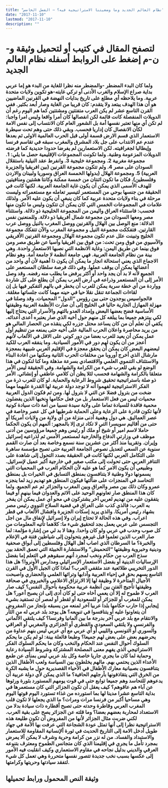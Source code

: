 ```yaml
---
title: "نظام العالم الجديد وما وضعيتنا الاستراتيجية فيه؟ – الفصل الخامس"
date: "2017-11-10"
lastmod: "2017-11-10"
description: ""
---
```

# **لتصفح المقال في كتيب أو لتحميل وثيقة و-ن-م إضغط على الروابط أسفله** **نظام العالم الجديد**

### ولما كان البدء المضطر -والمضطر منه نظرا للغاية من البدء هو إما عربي بداية صراع الإسلام والغرب الأدنى أو تركي غايته-هو تكوين ولايات متحدة عربية. وما يلاحظه أي مطلع على تاريخ بدايات النهضة في القرنين الماضيين هو أن هذا الهدف يبتعد ولا يتقدم: كان قريبا من الغاية وصار أبعد بكثير. ففي القرن التاسع عشر لم يكن العرب متفتتين ومشتتين كما هم اليوم رغم أن الدويلات المنفصلة كانت قائمة لكن انفصالها كان أمرا واقعا وليس امرا واجبا: لم تكن أي منها تعتبر نفسها أمة بل الشعور العام كان الانتساب إلى نفس الامة لكأن الانفصال كان إداريا فحسب. وبقي ذلك حتى وهم تحت سيطرة الاستعمار الذي قسم الارض قسمة أولى قبل الحرب العالمية الاولى ثم بعدها عندم عم الانتداب على جل بلاد المشرق والمغرب سبقه في تقاسم فرنسا وإيطاليا لجغرافيته. لكن الاستعمارين لم يفرضا حدودا حديدية كما فرضته الدويلات المزعومة وطنية. ولما تكونت المجموعات الإقليمية حصل ما يلي: 1. مجموعة مغربية 2. ومجموعة خليجية 3. وانفرط عقد النيلية باستقلال السودان على مصر 4. ولم تتكون مجموعة القرنين (بين افريقيا والجزيرة العربية) 5. ومجموعة الهلال (بدولها الخمسة العراق وسوريا ولبينان والاردن وفلسطين). فكان ما تكون اثنتان من خمسة ممكنة وكانتا هشتين ومنافيتين للهدف الأسمى الذي يمكن أن يكون غاية الجامعة العربية. لكنها كانت في الحقيقة من جنسها بوحي من المستعمر لتيسير تعامله مع مستعمراته وليست مرحلة في بناء ولايات متحدة عربية كما كان ينبغي أن يكون عليه الأمر. ولذلك علامات في المجموعات الخمس التي كان يمكن أن تتكون وليس ما تكون منها فحسب: فاستثناء العراق واليمن من المجموعة الخليجية ذو دلالة. واستثناء مصر ومعها السودان من مجموعة شمال أفريقيا ذو دلالة. وللمنعنين نفس الدلالة: منع الوصل بين الهلال والقرنين ووصل المغرب بالنيل ووصل عرب القارتين. فتفككت مجموعة النيل و مجموعة المغرب والآن تتفكك مجموعة الخليج وتبينت علل عدم تكون مجموعة الهلال ومجموعة القرنين الأفريقي والآسيوي من فوق ومن تحت: من فوق بين افريقيا وآسيا عن طريق مصر ومن فوق بينما عن طريق اليمن: وغاية الانظمة التي نصبها الاستعمار واحدة. وهي بينة من نظام الجامعة العربية. فهي جامعة أنظمة لا جامعة أمة. وهو نظام الاجماع الذي يعني استحالة انجاز ما يمكن أن يكون ذا أهمية لأن أي واحد من أعضائها يمكن أن يوقف عملها. وفي ذلك فرصة سلطان المستعمر على الجميع لأنه لا بد أن يجد واحد أو أكثر يرفض ما يطلب منه رفضه. وقد وصل الأمر إلى أن المستعمر وذراعه في أرض العرب يمكن أن يطلع على كل شاردة وواردة من أي خطة سرية يمكن للعرب أن يخطر في بالهم التفكير فيها بل إن لقاءات الجماعة تنقل نقلا حيا في حينه مهما كانت جلساتها مغلقة. فالجواسيس يوجدون حتى بين رؤوس “الدول” المحميات. وقد وصلنا في مهزلة المهازل الجارية حاليا في الخليج إلى أن صارت الأنظمة العربية وظيفتها الأساسية فضح بعضها البعض وإمداد العدو بالتهم والأسرار التي يحتاج إليها لكي يبتزهم جميعا بما يبلغه كل منهم حول أخيه الذي صار يعتبره أعدى أعدائه. يكفي أن نعلم أن من كان يساعد محتل جزره لكي ينقذه من الحصار المالي هو من يريد محاصرة واعلان الحرب المالية على أخيه حتى يمنعه من تنظيم أول عمل يمكن أن يعيد للعرب بعضا من دور كوني على الاقل في الألعاب لأنهم أعجز من أن يكون لهم دور في الأمور السيادية. وما ينفقه العرب للكيد لبعضهم البعض كان يمكن أن يحقق معجزة في الإقليم العربي شبيهة بمعجزة مارشال الذي أخرج أوروبا من مخلفات الحرب الثانية ومكنها من اعادة البناء والاستئناف التنموي العلمي والاقتصادي بسرعة مذهلة وما كنا لنكون في هذا الوضع لو بقي للعرب شيء من الكرامة والشهامة. وفي الحقيقة ليس الأمر متعلقا بالكرامة والشهامة فحسب لئلا يظن أن كلامي عاطفي أو إنشائي. الأمر ذو صلة باستراتيجية تحقيق شروط الرعاية والحماية. لو كان للعرب ذرة من الفكر الاستراتيجية لفهموا أنه لا توجد دولة عربية لها القدرة عليهما مهما ضخت من بترول فضلا عن التي لا بترول لها. ومن ثم فكون الدول العربية محميات ليس من فعل الاستعمار بل من فعل حكامها ونخبها الذين يفضلون محمية فاقدة للسيادة تماما على ولاية سيدة نسبيا من أمة ذات سيادة كونية لأنها تكون قادرة على الرعاية وعلى الحماية شرطيها في كل عصر وخاصة في عصر العماليق. هي دول وهمية أدنى منزلة من أي ولاية من ولايات أمريكا أو حتى من أقاليم سويسرا التي لا تكاد ترى إلا بالمجهر: ألمهم أن يكون الحكما حاملا لاسم امير أو شيخ أو ملك أو رئيس وهم جميعا مرؤوسين من أدنى موظف في وزارتي الدفاع والخارجية لمستعمر الأمس ثم لذراعيه إسرائيل وإيران. وتقريبا منذ أكثر من عشرين سنة نسمع وخاصة بعد أن صارت القمم سنوية عن السعي لتعديل نصوص الجامعة العربية حتى تصبح مؤسسة ساهرة على التكامل العربي لكنها كانت في الحقيقة بصدد التحول إلى شاهدة على التنافر العربي حتى تحولت إلى مكتب صغير في خارجية أكبر عميل لإسرائيل. وطبيعي أن يكون الامر كما هو عليه لأن الحكام العرب في المحميات التي يسمونها دولا وطنية لا يتنافسون بمنطق التسابق في الخيرات بل بمنطق التحاسد في المنجزات على ضآلتها فيكون المنطق هو تهديم زيد لما ينجزه عمرو وكان ذلك بين مصر والعراق وبين المغرب والجزائر ثم عم الجميع. ولما كان هذا المنطق صار تعاونهم الوحيد على الاثم والعدوان فيما بينهم أو فيما يتفقون عليه من تهديم لعربي آخر يشتركون في محو أي عمل يمكن أن يفخر به العرب: فالذي كذب على العراق في قضية السلاح النووي رئيس مصر بشهاد رئيس أمريكا. والذي يريد إسكات الجزيرة وافشال الألعاب في قطر اعراب. وفي هذه الحالة لا تحتاج إيران ولا إسرائيل لإنفاق مال من اجل التجسس على عربي يعمل بجد لتحقيق شيء ما: كلاهما تأتيه المعلومات من كل صوب وحدب في عربي ولو كان واحدا. وهنا لا بد لي من إشارة مؤلمة: لما صار العرب الذين تعلموا قبل غيرهم يتحولون إلى شياطين فتنة في الإعلام والخبرة؟ ما السرطان الذي اصاب أهل الهلال وفلسطين إلى أبواق صحفية ودينية وخبروية وظيفتها “التحميش” والاستشارة الخبيثة التي تعمق الحقد بين سذج العرب من حكام ونخب لمجرد أنهم سبقوهم في التعلم إما بفضل الإرساليات الدينية أو بفضل الاستعمار الإسرائيلي ومدارس الأونروا؟ هل هذا الدور التخريبي طلائعية عند مثقفي العرب؟ لماذا كان الجيل الأول في القرن التاسع يسهم بحق في إحياء العربية وآدابها وتراثها العلمي والحضاري واصبحت الأجيال المتأخرة لا وظيفة لها إلا الارتزاق الاعلامي والخبروي في صحافة وظيفتها تأجيج الفتن بين أنظمة عربية محكومة بأحوال النفس؟ كيف صار العرب لا طموح له إلا أن يعمي أخاه حتى لو كان أدى إلى ان يصبح أعور؟ هل يمكن للمغرب أو للجزائر أو للسعودية أو لقطر أو لمصر أن تستفيد بشيء إيجابي إذا حارب حكامها بلدا عربيا آخر لمنعه من يسبقه بإنجاز من المفروض أن يتعاونوا عليه أو يتنافسوا في تنويعه؟ هل يوجد بلد عربي له من الثأر والانتقام مع بلد عربي آخر بدرجة ما بين ألمانيا وفرنسا؟ كيف يلتقي الألماني والفرنسي ولا يلتقي السعودي والقطري أو الجزائري والمغربي أو العراقي والسوري أو التونسي والليبي أو أي عربي مع أي عربي ليس بنهم عداوة من يحرضهم بعض على بعض لهم جميعا؟ وطبعا فالعلة بينة: لو لم يكن ما يحكم السلوك أحوال النفس عند الحكام والنخب وكان ما يحكم السلوك الفكر الاستراتيجي الذي يفهم معنى المصلحة المشتركة وشروط السيادة رعاية وحماية لما كان ما يجري جاريا خاصة وكل بلد عربي ليس بمنأى عن طمع الأعداء الذين يحتمي بهم. مالهم يخلطون بين السياسة ولعب الأطفال الذين يتنافسون بصبيانية معارك الأطفال في الأحياء القصديرية حول ما يشبه الكرة من الخرق التي يتقاذفونها بأرجلهم الحافية؟ ما الذي يمكن لأي دولة عربية أن يدعوهم للتحاسد وهم جميعا توابع حتى في قوت يومهم المستورد بثورة ورثوها عن آباء هم عاقوهم؟ كيف يعقل أن تكون الجزائر التي كان مستعمرها في بداية التاسع عشرا مدينا لها بما استورده من غذاء تستورد اليوم قوتها اليوم وهي مساحيا أكبر من فرنسا مرات ومرات؟ ما الذي يجعلها لا تكون قلب المغرب العربي وقاطرة وحدته حتى تصبح أقطاره ذات سيادة بدلا من الاستعداد لمحاربة بعضهم بعضا؟ وما قلته عن الجزائر يصح على بقية العرب. لكني ضربت مثال الجزائر لأنها من المفروض أن تكون طليعة هذه الاستراتيجية نظرا إلى أنها تمثل عودة الشجاعة التي عرفت بها الأمة في جهاد طويل أدخل الامة إلى التاريخ الحديث في ثورة ألإنسانية المقاومة للاستعمار والاستبداد والفساد. من له نزر من كرامة وحرية وشرف لا يمكن ألا يمرض بمجرد تأمل ما يجري في إقليمنا الذي كان متجانس الطموح ومعترف بتنوعه العرقي والديني بدليل نجاحه في مقاوم الاستعماري وكيف انقلبت فيه الأمور إلى عكسها بسبب نخب جديدة تتصور نفسها متحررة وهي تعمل كل شيء لتفقد سيادتها وحريتها وكرامتها.

## وثيقة النص المحمول ورابط تحميلها

###